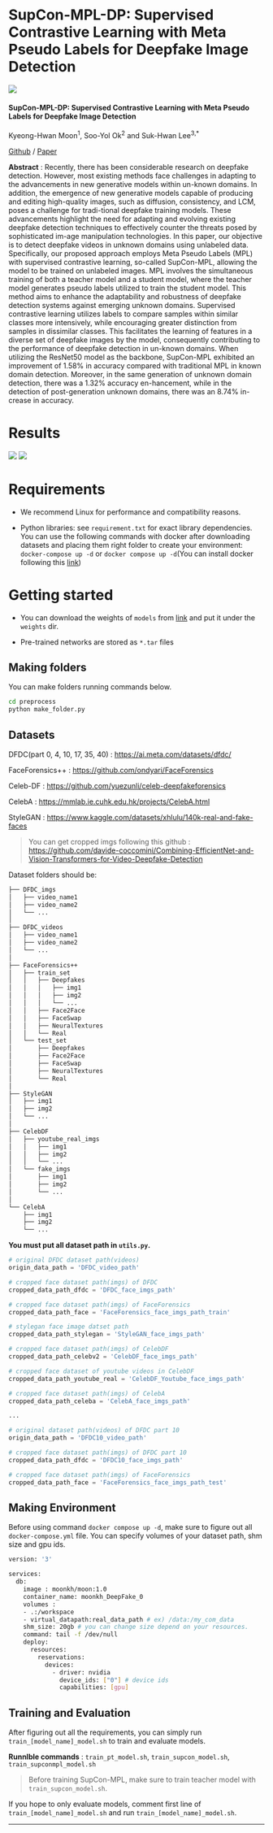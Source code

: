 # SupCon-MPL-DP: Supervised Contrastive Learning with Meta Pseudo Labels for Deepfake Image Detection

<img src="./imgs/model.png">

#### SupCon-MPL-DP: Supervised Contrastive Learning with Meta Pseudo Labels for Deepfake Image Detection

Kyeong-Hwan Moon<sup>1</sup>, Soo-Yol Ok<sup>2</sup> and Suk-Hwan Lee<sup>3,*</sup>

[Github](https://github.com/drmoon-1st/SupCon-MPL.git) / 
[Paper]()

**Abstract** : Recently, there has been considerable research on deepfake detection. However, most existing methods face challenges in adapting to the advancements in new generative models within un-known domains. In addition, the emergence of new generative models capable of producing and editing high-quality images, such as diffusion, consistency, and LCM, poses a challenge for tradi-tional deepfake training models. These advancements highlight the need for adapting and evolving existing deepfake detection techniques to effectively counter the threats posed by sophisticated im-age manipulation technologies. In this paper, our objective is to detect deepfake videos in unknown domains using unlabeled data. Specifically, our proposed approach employs Meta Pseudo Labels (MPL) with supervised contrastive learning, so-called SupCon-MPL, allowing the model to be trained on unlabeled images. MPL involves the simultaneous training of both a teacher model and a student model, where the teacher model generates pseudo labels utilized to train the student model. This method aims to enhance the adaptability and robustness of deepfake detection systems against emerging unknown domains. Supervised contrastive learning utilizes labels to compare samples within similar classes more intensively, while encouraging greater distinction from samples in dissimilar classes. This facilitates the learning of features in a diverse set of deepfake images by the model, consequently contributing to the performance of deepfake detection in un-known domains. When utilizing the ResNet50 model as the backbone, SupCon-MPL exhibited an improvement of 1.58% in accuracy compared with traditional MPL in known domain detection. Moreover, in the same generation of unknown domain detection, there was a 1.32% accuracy en-hancement, while in the detection of post-generation unknown domains, there was an 8.74% in-crease in accuracy.

# Results

<img src="./imgs/result1.png">
<img src="./imgs/result2.png">


# Requirements

- We recommend Linux for performance and compatibility reasons.

- Python libraries: see `requirement.txt` for exact library dependencies. You can use the following commands with docker after downloading datasets and placing them right folder to create your environment: `docker-compose up -d` or `docker compose up -d`(You can install docker following this [link](https://docs.docker.com/engine/install/ubuntu/))

# Getting started

- You can download the weights of `models` from [link](https://drive.google.com/drive/folders/1nToXe0Ll86GXBOVw0OsS-VB6XkTi7U08?usp=sharing) and put it under the `weights` dir.

- Pre-trained networks are stored as `*.tar` files

## Making folders

You can make folders running commands below.
```bash
cd preprocess
python make_folder.py
```

## Datasets
DFDC(part 0, 4, 10, 17, 35, 40) : https://ai.meta.com/datasets/dfdc/

FaceForensics++ : https://github.com/ondyari/FaceForensics

Celeb-DF : https://github.com/yuezunli/celeb-deepfakeforensics

CelebA : https://mmlab.ie.cuhk.edu.hk/projects/CelebA.html

StyleGAN : https://www.kaggle.com/datasets/xhlulu/140k-real-and-fake-faces

> You can get cropped imgs following this github : https://github.com/davide-coccomini/Combining-EfficientNet-and-Vision-Transformers-for-Video-Deepfake-Detection

Dataset folders should be:

```bash
├── DFDC_imgs
│   ├── video_name1
│   ├── video_name2
│   └── ...
│
├── DFDC_videos
│   ├── video_name1
│   ├── video_name2
│   └── ...
│
├── FaceForensics++
│   ├── train_set
│   │   ├── Deepfakes
│   │   │   ├── img1
│   │   │   ├── img2
│   │   │   └── ...
│   │   ├── Face2Face
│   │   ├── FaceSwap
│   │   ├── NeuralTextures
│   │   └── Real
│   └── test_set
│       ├── Deepfakes
│       ├── Face2Face
│       ├── FaceSwap
│       ├── NeuralTextures
│       └── Real
│
├── StyleGAN
│   ├── img1
│   ├── img2
│   └── ...
│
├── CelebDF
│   ├── youtube_real_imgs
│   │   ├── img1
│   │   ├── img2
│   │   └── ...
│   └── fake_imgs
│       ├── img1
│       ├── img2
│       └── ...
│
└── CelebA
    ├── img1
    ├── img2
    └── ...
``` 

**You must put all dataset path in `utils.py`.**

```python
# original DFDC dataset path(videos)
origin_data_path = 'DFDC_video_path' 

# cropped face dataset path(imgs) of DFDC
cropped_data_path_dfdc = 'DFDC_face_imgs_path' 

# cropped face dataset path(imgs) of FaceForensics
cropped_data_path_face = 'FaceForensics_face_imgs_path_train' 

# stylegan face image datset path
cropped_data_path_stylegan = 'StyleGAN_face_imgs_path'

# cropped face dataset path(imgs) of CelebDF
cropped_data_path_celebv2 = 'CelebDF_face_imgs_path'

# cropped face dataset of youtube videos in CelebDF
cropped_data_path_youtube_real = 'CelebDF_Youtube_face_imgs_path'

# cropped face dataset path(imgs) of CelebA
cropped_data_path_celeba = 'CelebA_face_imgs_path'

...

# original dataset path(videos) of DFDC part 10
origin_data_path = 'DFDC10_video_path' 

# cropped face dataset path(imgs) of DFDC part 10
cropped_data_path_dfdc = 'DFDC10_face_imgs_path' 

# cropped face dataset path(imgs) of FaceForensics
cropped_data_path_face = 'FaceForensics_face_imgs_path_test' 
```

## Making Environment
Before using command `docker compose up -d`, make sure to figure out all `docker-compose.yml` file. You can specify volumes of your dataset path, shm size and gpu ids.

```bash
version: '3'

services:
  db:
    image : moonkh/moon:1.0
    container_name: moonkh_DeepFake_0
    volumes : 
    - .:/workspace
    - virtual_datapath:real_data_path # ex) /data:/my_com_data
    shm_size: 20gb # you can change size depend on your resources.
    command: tail -f /dev/null
    deploy:
      resources:
        reservations:
          devices:
            - driver: nvidia
              device_ids: ["0"] # device ids
              capabilities: [gpu]
```

## Training and Evaluation
After figuring out all the requirements, you can simply run `train_[model_name]_model.sh` to train and evaluate models.

**Runnlble commands** : 
`train_pt_model.sh`,
`train_supcon_model.sh`,
`train_supconmpl_model.sh`

> Before training SupCon-MPL, make sure to train teacher model with `train_supcon_model.sh`.


If you hope to only evaluate models, comment first line of `train_[model_name]_model.sh` and run `train_[model_name]_model.sh`.

-----
